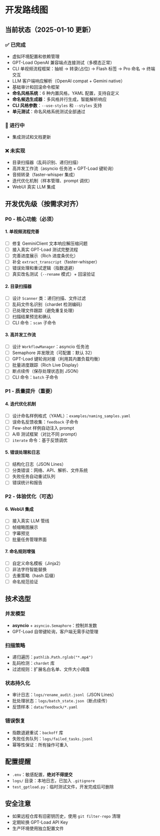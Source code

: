 # 开发路线图

## 当前状态（2025-01-10 更新）

### ✅ 已完成
- 虚拟环境配置和依赖管理
- GPT-Load OpenAI 兼容端点连接测试（多模态正常）
- CLI 单视频流程框架：抽帧 → 转录(占位) → Flash 标签 → Pro 命名 → 终端交互
- LLM 客户端响应解析（OpenAI compat + Gemini native）
- 基础审计和回滚命令框架
- **命名风格系统**：6 种内置风格，YAML 配置，支持自定义
- **命名候选生成器**：多风格并行生成，智能解析响应
- **CLI 风格参数**：`--use-styles` 和 `--styles` 支持
- **单元测试**：命名风格系统测试全部通过

### 🚧 进行中
- 集成测试和文档更新

### ❌ 未实现
- 目录扫描器（乱码识别、递归扫描）
- 高并发工作流（asyncio 任务池 + GPT-Load 键轮询）
- 音频转录（faster-whisper 集成）
- 迭代优化机制（样本管理、prompt 调优）
- WebUI 真实 LLM 集成

## 开发优先级（按需求对齐）

### P0 - 核心功能（必须）

#### 1. 单视频流程完善
- [ ] 修复 GeminiClient 文本响应解压缩问题
- [ ] 接入真实 GPT-Load 测试完整流程
- [ ] 完善进度展示（Rich 进度条优化）
- [ ] 补全 `extract_transcript`（faster-whisper）
- [ ] 错误处理和重试逻辑（指数退避）
- [ ] 真实改名测试（`--rename` 模式）+ 回滚验证

#### 2. 目录扫描器
- [ ] 设计 `Scanner` 类：递归扫描、文件过滤
- [ ] 乱码文件名识别（chardet 检测编码）
- [ ] 已处理文件跟踪（避免重复处理）
- [ ] 扫描结果预览和确认
- [ ] CLI 命令：`scan` 子命令

#### 3. 高并发工作流
- [ ] 设计 `WorkflowManager`：asyncio 任务池
- [ ] Semaphore 并发限流（可配置：默认 32）
- [ ] GPT-Load 键轮询对接（利用其内置负载均衡）
- [ ] 批量进度跟踪（Rich Live Display）
- [ ] 断点续传（保存处理状态到 JSON）
- [ ] CLI 命令：`batch` 子命令

### P1 - 质量提升（重要）

#### 4. 迭代优化机制
- [ ] 设计命名样例格式（YAML）：`examples/naming_samples.yaml`
- [ ] 误命名反馈收集：`feedback` 子命令
- [ ] Few-shot 样例自动注入 prompt
- [ ] A/B 测试框架（对比不同 prompt）
- [ ] `iterate` 命令：基于反馈调优

#### 5. 错误处理和日志
- [ ] 结构化日志（JSON Lines）
- [ ] 分类错误：网络、API、解析、文件系统
- [ ] 失败任务自动重试队列
- [ ] 错误统计和报告

### P2 - 体验优化（可选）

#### 6. WebUI 集成
- [ ] 接入真实 LLM 管线
- [ ] 帧缩略图展示
- [ ] 字幕预览
- [ ] 批量任务管理界面

#### 7. 命名规则增强
- [ ] 自定义命名模板（Jinja2）
- [ ] 非法字符智能替换
- [ ] 去重策略（hash 后缀）
- [ ] 命名规范验证

## 技术选型

### 并发模型
- **asyncio** + `asyncio.Semaphore`：控制并发数
- GPT-Load 自带键轮询，客户端无需手动管理

### 扫描策略
- 递归遍历：`pathlib.Path.rglob("*.mp4")`
- 乱码检测：`chardet` 库
- 过滤规则：扩展名白名单、文件大小阈值

### 状态持久化
- 审计日志：`logs/rename_audit.jsonl`（JSON Lines）
- 批处理状态：`logs/batch_state.json`（断点续传）
- 反馈样本：`data/feedback/*.yaml`

### 错误恢复
- 指数退避重试：`backoff` 库
- 失败任务队列：`logs/failed_tasks.jsonl`
- 幂等性保证：所有操作可重入

## 配置提醒
- `.env`：敏感配置，**绝对不得提交**
- `logs/` 目录：本地日志，已加入 `.gitignore`
- `test_gptload.py`：临时测试文件，开发完成后可删除

## 安全注意
- 如果远程仓库有旧密钥历史，使用 `git filter-repo` 清理
- 定期轮换 GPT-Load API Key
- 生产环境使用独立配置文件

